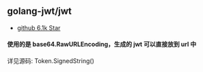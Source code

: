 ## golang-jwt/jwt
- [github 6.1k Star](https://github.com/golang-jwt/jwt)

#### 使用的是 base64.RawURLEncoding，生成的 jwt 可以直接放到 url 中
详见源码: Token.SignedString()


